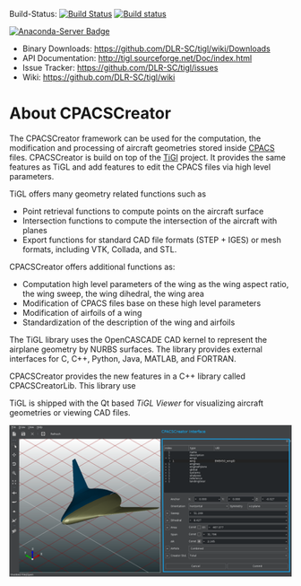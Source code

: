 Build-Status: [![Build Status](https://travis-ci.org/DLR-SC/tigl.svg?branch=master)](https://travis-ci.org/DLR-SC/tigl) [![Build status](https://ci.appveyor.com/api/projects/status/twbrx01mbb043uj5/branch/master?svg=true)](https://ci.appveyor.com/project/rainman110/tigl/branch/master)

[![Anaconda-Server Badge](https://anaconda.org/dlr-sc/tigl/badges/installer/conda.svg)](https://conda.anaconda.org/dlr-sc)

 - Binary Downloads:  https://github.com/DLR-SC/tigl/wiki/Downloads
 - API Documentation: http://tigl.sourceforge.net/Doc/index.html
 - Issue Tracker:     https://github.com/DLR-SC/tigl/issues
 - Wiki:              https://github.com/DLR-SC/tigl/wiki

# About CPACSCreator

The CPACSCreator framework can be used for the computation, the modification 
and processing of aircraft geometries stored inside [CPACS](https://github.com/DLR-LY/CPACS) files.
CPACSCreator is build on top of the [TiGl](https://github.com/DLR-SC/tigl) project. It provides 
the same features as TiGL and add features to edit the CPACS files via high level parameters.   

TiGL offers many geometry related functions such as
 - Point retrieval functions to compute points on the aircraft surface
 - Intersection functions to compute the intersection of the aircraft with planes
 - Export functions for standard CAD file formats (STEP + IGES) or mesh formats, 
   including VTK, Collada, and STL.
 
CPACSCreator offers additional functions as:
  - Computation high level parameters of the wing as the wing aspect ratio, the wing sweep, the wing dihedral, the wing area
  - Modification of CPACS files base on these high level parameters 
  - Modification of airfoils of a wing
  - Standardization of the description of the wing and airfoils
   
   
The TiGL library uses the OpenCASCADE CAD kernel to represent the airplane geometry 
by NURBS surfaces. The library provides external interfaces for C, C++, Python, Java, MATLAB, and FORTRAN.

CPACSCreator provides the new features in a C++ library called CPACSCreatorLib. 
This library use  

TiGL is shipped with the Qt based _TiGL Viewer_ for visualizing aircraft
geometries or viewing CAD files.

![Screenshot of the CPACSCreator Viewer](doc/images/cpacscreator-interface.png)
